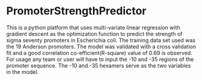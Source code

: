 # PromoterStrengthPredictor
This is a python platform that uses multi-variate linear regression with gradient descent as the optimization function to predict the strength of sigma seventy promoters in Escherichia coli. The training data set used was the 19 Anderson promoters. The model was validated with a cross validation fit and a good correlation co-efficient(R-square) value of 0.69 is observed. For usage any team or user will have to input the -10 and -35 regions of the promoter sequence. The -10 and -35 hexamers serve as the two variables in the model. 

